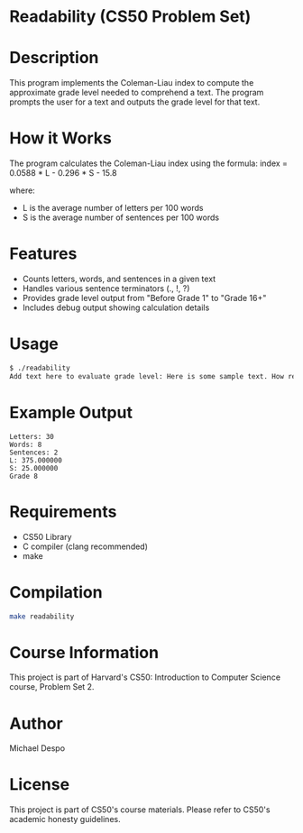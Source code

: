# Readability (CS50 Problem Set)

# Description
This program implements the Coleman-Liau index to compute the approximate grade level needed to comprehend a text. The program prompts the user for a text and outputs the grade level for that text.

# How it Works
The program calculates the Coleman-Liau index using the formula:
index = 0.0588 * L - 0.296 * S - 15.8

where:
- L is the average number of letters per 100 words
- S is the average number of sentences per 100 words

# Features
- Counts letters, words, and sentences in a given text
- Handles various sentence terminators (., !, ?)
- Provides grade level output from "Before Grade 1" to "Grade 16+"
- Includes debug output showing calculation details

# Usage
```bash
$ ./readability
Add text here to evaluate grade level: Here is some sample text. How readable is it?
```

# Example Output
```
Letters: 30
Words: 8
Sentences: 2
L: 375.000000
S: 25.000000
Grade 8
```

# Requirements
- CS50 Library
- C compiler (clang recommended)
- make

# Compilation
```bash
make readability
```

# Course Information
This project is part of Harvard's CS50: Introduction to Computer Science course, Problem Set 2.

# Author
Michael Despo

# License
This project is part of CS50's course materials. Please refer to CS50's academic honesty guidelines.
